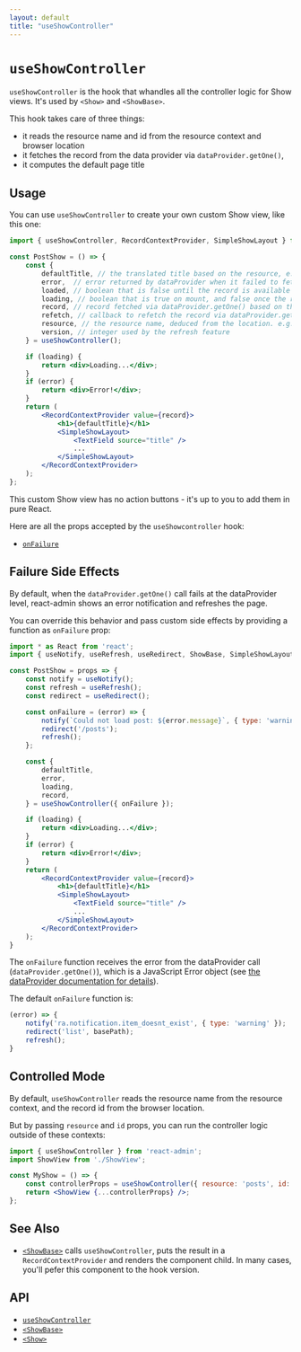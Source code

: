 ```yaml
---
layout: default
title: "useShowController"
---
```


# `useShowController`

`useShowController` is the hook that whandles all the controller logic for Show views. It's used by `<Show>` and `<ShowBase>`.

This hook takes care of three things:

- it reads the resource name and id from the resource context and browser location
- it fetches the record from the data provider via `dataProvider.getOne()`,
- it computes the default page title

## Usage

You can use `useShowController` to create your own custom Show view, like this one:

```jsx
import { useShowController, RecordContextProvider, SimpleShowLayout } from 'react-admin';

const PostShow = () => {
    const {
        defaultTitle, // the translated title based on the resource, e.g. 'Post #123'
        error,  // error returned by dataProvider when it failed to fetch the record. Useful if you want to adapt the view instead of just showing a notification using the `onFailure` side effect.
        loaded, // boolean that is false until the record is available
        loading, // boolean that is true on mount, and false once the record was fetched
        record, // record fetched via dataProvider.getOne() based on the id from the location
        refetch, // callback to refetch the record via dataProvider.getOne()
        resource, // the resource name, deduced from the location. e.g. 'posts'
        version, // integer used by the refresh feature
    } = useShowController();

    if (loading) {
        return <div>Loading...</div>;
    }
    if (error) {
        return <div>Error!</div>;
    }
    return (
        <RecordContextProvider value={record}>
            <h1>{defaultTitle}</h1>
            <SimpleShowLayout>
                <TextField source="title" />
                ...
            </SimpleShowLayout>
        </RecordContextProvider>
    );
};
```

This custom Show view has no action buttons - it's up to you to add them in pure React.

Here are all the props accepted by the `useShowcontroller` hook:

* [`onFailure`](#failure-side-effects)

## Failure Side Effects

By default, when the `dataProvider.getOne()` call fails at the dataProvider level, react-admin shows an error notification and  refreshes the page.

You can override this behavior and pass custom side effects by providing a function as `onFailure` prop:

```jsx
import * as React from 'react';
import { useNotify, useRefresh, useRedirect, ShowBase, SimpleShowLayout } from 'react-admin';

const PostShow = props => {
    const notify = useNotify();
    const refresh = useRefresh();
    const redirect = useRedirect();

    const onFailure = (error) => {
        notify(`Could not load post: ${error.message}`, { type: 'warning' });
        redirect('/posts');
        refresh();
    };

    const {
        defaultTitle,
        error,
        loading,
        record,
    } = useShowController({ onFailure });

    if (loading) {
        return <div>Loading...</div>;
    }
    if (error) {
        return <div>Error!</div>;
    }
    return (
        <RecordContextProvider value={record}>
            <h1>{defaultTitle}</h1>
            <SimpleShowLayout>
                <TextField source="title" />
                ...
            </SimpleShowLayout>
        </RecordContextProvider>
    );
}
```

The `onFailure` function receives the error from the dataProvider call (`dataProvider.getOne()`), which is a JavaScript Error object (see [the dataProvider documentation for details](./DataProviders.md#error-format)).

The default `onFailure` function is:

```jsx
(error) => {
    notify('ra.notification.item_doesnt_exist', { type: 'warning' });
    redirect('list', basePath);
    refresh();
}
```

## Controlled Mode

By default, `useShowController` reads the resource name from the resource context, and the record id from the browser location.

But by passing `resource` and `id` props, you can run the controller logic outside of these contexts:

```jsx
import { useShowController } from 'react-admin';
import ShowView from './ShowView';

const MyShow = () => {
    const controllerProps = useShowController({ resource: 'posts', id: 1234 });
    return <ShowView {...controllerProps} />;
};
```

## See Also

* [`<ShowBase>`](./ShowBase.md) calls `useShowController`, puts the result in a `RecordContextProvider` and renders the component child. In many cases, you'll pefer this component to the hook version.

## API

* [`useShowController`]
* [`<ShowBase>`]
* [`<Show>`]

[`useShowController`]: https://github.com/marmelab/react-admin/blob/master/packages/ra-core/src/controller/details/useShowController.ts
[`<ShowBase>`]: https://github.com/marmelab/react-admin/blob/master/packages/ra-core/src/controller/details/ShowBase.tsx
[`<Show>`]: https://github.com/marmelab/react-admin/blob/master/packages/ra-ui-materialui/src/detail/Show.tsx
